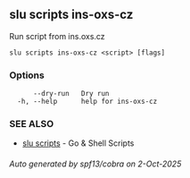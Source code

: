## slu scripts ins-oxs-cz

Run script from ins.oxs.cz

```
slu scripts ins-oxs-cz <script> [flags]
```

### Options

```
      --dry-run   Dry run
  -h, --help      help for ins-oxs-cz
```

### SEE ALSO

* [slu scripts](slu_scripts.md)	 - Go & Shell Scripts

###### Auto generated by spf13/cobra on 2-Oct-2025
